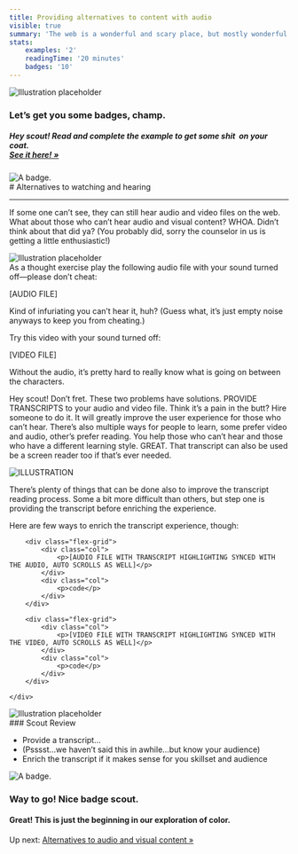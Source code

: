 ```yaml
---
title: Providing alternatives to content with audio
visible: true
summary: 'The web is a wonderful and scary place, but mostly wonderful. The access to information is astounding but most of it, is only accessible to those who are without impairments. The following manuals within the online camp is to get you ready for the'
stats:
    examples: '2'
    readingTime: '20 minutes'
    badges: '10'
---
```

<section>
    <img src="/user/pages/03.audio-manual/audio-hero-placeholder.png" alt="Illustration placeholder" />
</section>

<section class="section--badge-cta section--badge-cta__purple">
    <div class="container">
        <div class="flex-grid--gutters">
            <div class="col--width__nine">
                <h3>Let’s get you some badges, champ.</h3>
                <h5><em>Hey scout! Read and complete the example to get some shit  on your coat. <br /><a href="/badge-manual">See it here! &raquo;</a></em></h5>
            </div>
            <div class="col--width__three">
                <div class="badge--box">
                    <img class="img--badge" alt="A badge." src="/user/pages/01.home/badge-star-holder.png">
                </div>
            </div>
        </div>
    </div>
</section>

<section>
<div class="container--content" markdown="1">
# Alternatives to watching and hearing

---

If some one can’t see, they can still hear audio and video files on the web. What about those who can’t hear audio and visual content? WHOA. Didn’t think about that did ya? (You probably did, sorry the counselor in us is getting a little enthusiastic!)
</div>
</section>

<section class="pt--30 pb--30">
    <img src="/user/themes/camp/images/illustration-placeholder.png" alt="Illustration placeholder" />
</section>

<section>
<div class="container--content section--marg">
<div class="box purple stripe" markdown="1">
As a thought exercise play the following audio file with your sound turned off—please don’t cheat:

[AUDIO FILE]

Kind of infuriating you can’t hear it, huh? (Guess what, it’s just empty noise anyways to keep you from cheating.)

Try this video with your sound turned off:

[VIDEO FILE]

Without the audio, it’s pretty hard to really know what is going on between the characters.
</div>
</div>
</section>

<section>
<div class="container--content" markdown="1">
Hey scout! Don’t fret. These two problems have solutions. PROVIDE TRANSCRIPTS to your audio and video file. Think it’s a pain in the butt? Hire someone to do it. It will greatly improve the user experience for those who can’t hear. There’s also multiple ways for people to learn, some prefer video and audio, other’s prefer reading. You help those who can’t hear and those who have a different learning style. GREAT. That transcript can also be used be a screen reader too if that’s ever needed.

![ILLUSTRATION](http://placehold.it/450x250)

There’s plenty of things that can be done also to improve the transcript reading process. Some a bit more difficult than others, but step one is providing the transcript before enriching the experience.
</div>
</section>

<section>
<div class="container--content" markdown="1">
Here are few ways to enrich the transcript experience, though:
</div>
    <div class="container">

        <div class="flex-grid">
            <div class="col">
                <p>[AUDIO FILE WITH TRANSCRIPT HIGHLIGHTING SYNCED WITH THE AUDIO, AUTO SCROLLS AS WELL]</p>
            </div>
            <div class="col">
                <p>code</p>
            </div>
        </div>

        <div class="flex-grid">
            <div class="col">
                <p>[VIDEO FILE WITH TRANSCRIPT HIGHLIGHTING SYNCED WITH THE VIDEO, AUTO SCROLLS AS WELL]</p>
            </div>
            <div class="col">
                <p>code</p>
            </div>
        </div>

    </div>
</section>

<section class="pt--30 pb--30">
    <img src="/user/themes/camp/images/illustration-placeholder.png" alt="Illustration placeholder" />
</section>

<section>
<div class="container--content" markdown="1">
### Scout Review

* Provide a transcript…
* (Psssst…we haven’t said this in awhile…but know your audience)
* Enrich the transcript if it makes sense for you skillset and audience
</div>
</section>

<section class="section--badge-cta section--badge-cta__yellow mt--60">
    <div class="container">
        <div class="flex-grid--gutters">
            <div class="col--width__four">
                <div class="badge--box">
                    <img class="img--badge" alt="A badge." src="/user/pages/01.home/badge-star-holder.png">
                </div>
            </div>
            <div class="col--width__eight">
                <h3>Way to go! Nice badge scout.</h3>
                <h4>Great! This is just the beginning in our exploration of color.</h4>
                <span>Up next: </span><a href="/">Alternatives to audio and visual content &raquo;</a>
            </div>
        </div>
    </div>
</section>
